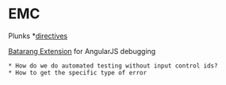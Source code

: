 EMC
===
Plunks
  *[directives](http://plnkr.co/edit/ZTnBsCHtouzMjgGhv3sc)
  
[Batarang Extension](https://chrome.google.com/webstore/detail/angularjs-batarang/ighdmehidhipcmcojjgiloacoafjmpfk?hl=en) for AngularJS debugging


	* How do we do automated testing without input control ids?
	* How to get the specific type of error